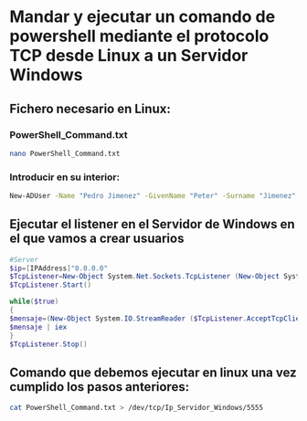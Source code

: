 # Mandar y ejecutar un comando de powershell mediante el protocolo TCP desde Linux a un Servidor Windows
## Fichero necesario en Linux:
  ### PowerShell_Command.txt
  ```Bash 
  nano PowerShell_Command.txt
  ```
  ### Introducir en su interior:
  ```Bash
  New-ADUser -Name "Pedro Jimenez" -GivenName "Peter" -Surname "Jimenez" -SamAccountName "P.Jimenez" -UserPrincipalName "Pedro.Jimenez@prueba.es" -Path "OU=uo1,DC=Andel,DC=Local" -AccountPassword(Read-Host -AsSecureString "Input Password") -Enabled $true
  ```
## Ejecutar el listener en el Servidor de Windows en el que vamos a crear usuarios
```PowerShell
#Server
$ip=[IPAddress]"0.0.0.0"
$TcpListener=New-Object System.Net.Sockets.TcpListener (New-Object System.Net.IPEndPoint($ip,"5555"))
$TcpListener.Start()

while($true)
{
$mensaje=(New-Object System.IO.StreamReader ($TcpListener.AcceptTcpClient().GetStream())).ReadLine()
$mensaje | iex
}
$TcpListener.Stop()
```
## Comando que debemos ejecutar en linux una vez cumplido los pasos anteriores:
```Bash
cat PowerShell_Command.txt > /dev/tcp/Ip_Servidor_Windows/5555
```
